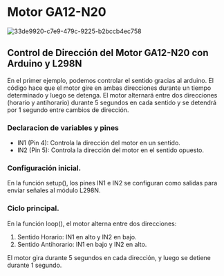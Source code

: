 # Motor GA12-N20

![33de9920-c7e9-479c-9225-b2bccb4ec758](https://github.com/user-attachments/assets/dd05f124-12a1-4f66-ab03-465d1370a0b2)

## Control de Dirección del Motor GA12-N20 con Arduino y L298N
En el primer ejemplo, podemos controlar el sentido gracias al arduino. 
El código hace que el motor gire en ambas direcciones durante un tiempo determinado y luego se detenga.
El motor alternará entre dos direcciones (horario y antihorario) durante 5 segundos en cada sentido y se detendrá por 1 segundo entre cambios de dirección.

### Declaracion de variables y pines
- IN1 (Pin 4): Controla la dirección del motor en un sentido.
- IN2 (Pin 5): Controla la dirección del motor en el sentido opuesto.

### Configuración inicial.
En la función setup(), los pines IN1 e IN2 se configuran como salidas para enviar señales al módulo L298N.

### Ciclo principal.
En la función loop(), el motor alterna entre dos direcciones:

1. Sentido Horario: IN1 en alto y IN2 en bajo.
2. Sentido Antihorario: IN1 en bajo y IN2 en alto.

El motor gira durante 5 segundos en cada dirección, y luego se detiene durante 1 segundo.

#
